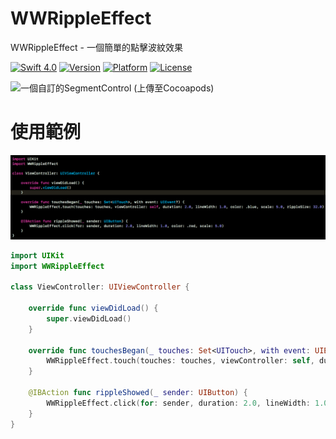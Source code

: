 # WWRippleEffect
WWRippleEffect - 一個簡單的點擊波紋效果

[![Swift 4.0](https://img.shields.io/badge/Swift-4.2-orange.svg?style=flat)](https://developer.apple.com/swift/) [![Version](https://img.shields.io/cocoapods/v/WWRippleEffect.svg?style=flat)](http://cocoapods.org/pods/WWRippleEffect) [![Platform](https://img.shields.io/cocoapods/p/WWRippleEffect.svg?style=flat)](http://cocoapods.org/pods/WWRippleEffect) [![License](https://img.shields.io/cocoapods/l/WWRippleEffect.svg?style=flat)](http://cocoapods.org/pods/WWRippleEffect)

![一個自訂的SegmentControl (上傳至Cocoapods)](https://raw.githubusercontent.com/William-Weng/Swift-4/master/_Gif_/WWRippleEffect.gif)

# 使用範例
![IBOutlet](https://raw.githubusercontent.com/William-Weng/WWRippleEffect/master/IBOutlet.png)

```swift
import UIKit
import WWRippleEffect

class ViewController: UIViewController {
    
    override func viewDidLoad() {
        super.viewDidLoad()
    }
    
    override func touchesBegan(_ touches: Set<UITouch>, with event: UIEvent?) {
        WWRippleEffect.touch(touches: touches, viewController: self, duration: 2.0, lineWidth: 1.0, color: .blue, scale: 5.0, rippleSize: 32.0)
    }
    
    @IBAction func rippleShowed(_ sender: UIButton) {
        WWRippleEffect.click(for: sender, duration: 2.0, lineWidth: 1.0, color: .red, scale: 5.0)
    }
}
```